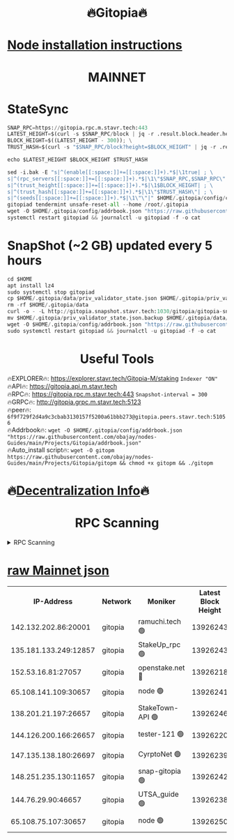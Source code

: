 <h1 align="center"> 🔥Gitopia🔥</h1>

[Node installation instructions](https://github.com/obajay/nodes-Guides/tree/main/Projects/Gitopia)
=

<h1 align="center"> MAINNET</h1>

# StateSync
```python
SNAP_RPC=https://gitopia.rpc.m.stavr.tech:443
LATEST_HEIGHT=$(curl -s $SNAP_RPC/block | jq -r .result.block.header.height); \
BLOCK_HEIGHT=$((LATEST_HEIGHT - 300)); \
TRUST_HASH=$(curl -s "$SNAP_RPC/block?height=$BLOCK_HEIGHT" | jq -r .result.block_id.hash)

echo $LATEST_HEIGHT $BLOCK_HEIGHT $TRUST_HASH

sed -i.bak -E "s|^(enable[[:space:]]+=[[:space:]]+).*$|\1true| ; \
s|^(rpc_servers[[:space:]]+=[[:space:]]+).*$|\1\"$SNAP_RPC,$SNAP_RPC\"| ; \
s|^(trust_height[[:space:]]+=[[:space:]]+).*$|\1$BLOCK_HEIGHT| ; \
s|^(trust_hash[[:space:]]+=[[:space:]]+).*$|\1\"$TRUST_HASH\"| ; \
s|^(seeds[[:space:]]+=[[:space:]]+).*$|\1\"\"|" $HOME/.gitopia/config/config.toml
gitopiad tendermint unsafe-reset-all --home /root/.gitopia
wget -O $HOME/.gitopia/config/addrbook.json "https://raw.githubusercontent.com/obajay/nodes-Guides/main/Projects/Gitopia/addrbook.json"
systemctl restart gitopiad && journalctl -u gitopiad -f -o cat
```
# SnapShot (~2 GB) updated every 5 hours
```python
cd $HOME
apt install lz4
sudo systemctl stop gitopiad
cp $HOME/.gitopia/data/priv_validator_state.json $HOME/.gitopia/priv_validator_state.json.backup
rm -rf $HOME/.gitopia/data
curl -o - -L http://gitopia.snapshot.stavr.tech:1030/gitopia/gitopia-snap.tar.lz4 | lz4 -c -d - | tar -x -C $HOME/.gitopia --strip-components 2
mv $HOME/.gitopia/priv_validator_state.json.backup $HOME/.gitopia/data/priv_validator_state.json
wget -O $HOME/.gitopia/config/addrbook.json "https://raw.githubusercontent.com/obajay/nodes-Guides/main/Projects/Gitopia/addrbook.json"
sudo systemctl restart gitopiad && journalctl -u gitopiad -f -o cat
```
 <h1 align="center"> Useful Tools</h1>

🔥EXPLORER🔥:      https://explorer.stavr.tech/Gitopia-M/staking  `Indexer "ON"` \
🔥API🔥: 			 		 https://gitopia.api.m.stavr.tech \
🔥RPC🔥:           https://gitopia.rpc.m.stavr.tech:443              `Snapshot-interval = 300` \
🔥GRPC🔥:          http://gitopia.grpc.m.stavr.tech:5123 \
🔥peer🔥:					 `6f9f729f2d4a9c3cbab3130157f5200a61bbb273@gitopia.peers.stavr.tech:51056` \
🔥Addrbook🔥:    ```wget -O $HOME/.gitopia/config/addrbook.json "https://raw.githubusercontent.com/obajay/nodes-Guides/main/Projects/Gitopia/addrbook.json"``` \
🔥Auto_install script🔥: ```wget -O gitopm https://raw.githubusercontent.com/obajay/nodes-Guides/main/Projects/Gitopia/gitopm && chmod +x gitopm && ./gitopm```

🔥[Decentralization Info](https://github.com/obajay/StateSync-snapshots/tree/main/Projects/Gitopia/Decentralization)🔥
=

<h1 align="center"> RPC Scanning</h1>

<details>
<summary>RPC Scanning</summary>

<h2 align="center"> We scan nodes in real time every 4 hours. And we provide the final result of RPC endpoints.
We cannot influence the operation of these nodes in any way. </h2>


```python
If Voting Power is higher than 0 --> then the Node is a validator of the network and may be subject to attack and be a potential threat to the chain.
```
```python
We marked such validators with a red symbol
```

</details>

[raw Mainnet json](https://rpc-check.gitopm.stavr.tech/gitopm/rpc-gitopm-result.json)
=

<table><tr><th>IP-Address</th><th>Network</th><th>Moniker</th><th>Latest Block Height</th><th>Earliest Block Height</th><th>Catching Up</th><th>Tx Index</th><th>Voting Power</th><th>Scan Time</th></tr><tr><td>142.132.202.86:20001</td><td>gitopia</td><td>ramuchi.tech 🟢</td><td>13926243</td><td>6548337</td><td>False</td><td>on</td><td>0</td><td>2024-02-16T17:47:21.828975608UTC</td></tr><tr><td>135.181.133.249:12857</td><td>gitopia</td><td>StakeUp_rpc 🟢</td><td>13926243</td><td>8010001</td><td>False</td><td>on</td><td>0</td><td>2024-02-16T17:47:22.146117006UTC</td></tr><tr><td>152.53.16.81:27057</td><td>gitopia</td><td>openstake.net 🔴</td><td>13926218</td><td>10455001</td><td>False</td><td>off</td><td>42748</td><td>2024-02-16T17:46:40.511595463UTC</td></tr><tr><td>65.108.141.109:30657</td><td>gitopia</td><td>node 🟢</td><td>13926241</td><td>12299845</td><td>False</td><td>on</td><td>0</td><td>2024-02-16T17:47:19.277937166UTC</td></tr><tr><td>138.201.21.197:26657</td><td>gitopia</td><td>StakeTown-API 🟢</td><td>13926246</td><td>12733501</td><td>False</td><td>on</td><td>0</td><td>2024-02-16T17:47:26.598158183UTC</td></tr><tr><td>144.126.200.166:26657</td><td>gitopia</td><td>tester-121 🟢</td><td>13926220</td><td>12832814</td><td>False</td><td>off</td><td>0</td><td>2024-02-16T17:46:44.928165575UTC</td></tr><tr><td>147.135.138.180:26697</td><td>gitopia</td><td>CyrptoNet 🟢</td><td>13926239</td><td>12883228</td><td>False</td><td>off</td><td>0</td><td>2024-02-16T17:47:14.781868556UTC</td></tr><tr><td>148.251.235.130:11657</td><td>gitopia</td><td>snap-gitopia 🟢</td><td>13926242</td><td>12908001</td><td>False</td><td>on</td><td>0</td><td>2024-02-16T17:47:19.558056601UTC</td></tr><tr><td>144.76.29.90:46657</td><td>gitopia</td><td>UTSA_guide 🟢</td><td>13926238</td><td>13035301</td><td>False</td><td>on</td><td>0</td><td>2024-02-16T17:47:14.505138527UTC</td></tr><tr><td>65.108.75.107:30657</td><td>gitopia</td><td>node 🟢</td><td>13926250</td><td>13189502</td><td>False</td><td>on</td><td>0</td><td>2024-02-16T17:47:33.141382014UTC</td></tr></table>

